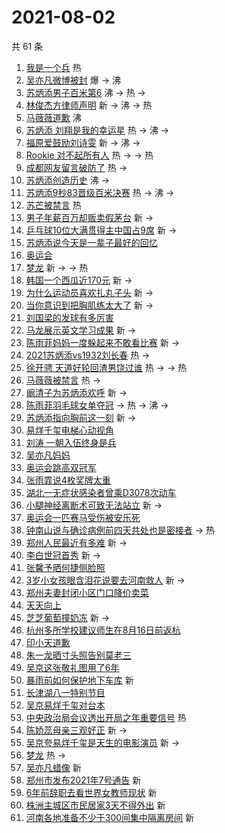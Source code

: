 # 2021-08-02

共 61 条

<!-- BEGIN -->
<!-- 最后更新时间 Mon Aug 02 2021 07:17:31 GMT+0800 (China Standard Time) -->

1. [我是一个兵](https://s.weibo.com//weibo?q=%23%E6%88%91%E6%98%AF%E4%B8%80%E4%B8%AA%E5%85%B5%23&Refer=new_time)
   热
1. [吴亦凡微博被封](https://s.weibo.com//weibo?q=%23%E5%90%B4%E4%BA%A6%E5%87%A1%E5%BE%AE%E5%8D%9A%E8%A2%AB%E5%B0%81%23&Refer=top)
   爆 -> 沸
1. [苏炳添男子百米第6](https://s.weibo.com//weibo?q=%23%E8%8B%8F%E7%82%B3%E6%B7%BB%E7%94%B7%E5%AD%90%E7%99%BE%E7%B1%B3%E7%AC%AC6%23&Refer=top)
   沸 -> 热 ->
1. [林俊杰方律师声明](https://s.weibo.com//weibo?q=%23%E6%9E%97%E4%BF%8A%E6%9D%B0%E6%96%B9%E5%BE%8B%E5%B8%88%E5%A3%B0%E6%98%8E%23&Refer=top)
   新 -> 沸 -> 热
1. [马薇薇道歉](https://s.weibo.com//weibo?q=%23%E9%A9%AC%E8%96%87%E8%96%87%E9%81%93%E6%AD%89%23&Refer=top)
   沸
1. [苏炳添 刘翔是我的幸运星](https://s.weibo.com//weibo?q=%23%E8%8B%8F%E7%82%B3%E6%B7%BB%20%E5%88%98%E7%BF%94%E6%98%AF%E6%88%91%E7%9A%84%E5%B9%B8%E8%BF%90%E6%98%9F%23&Refer=top)
   热 -> 沸 ->
1. [福原爱鼓励刘诗雯](https://s.weibo.com//weibo?q=%23%E7%A6%8F%E5%8E%9F%E7%88%B1%E9%BC%93%E5%8A%B1%E5%88%98%E8%AF%97%E9%9B%AF%23&Refer=top)
   新 -> 沸 ->
1. [Rookie 对不起所有人](https://s.weibo.com//weibo?q=Rookie%20%E5%AF%B9%E4%B8%8D%E8%B5%B7%E6%89%80%E6%9C%89%E4%BA%BA&Refer=top)
   热 -> -> 热
1. [成都网友留言破防了](https://s.weibo.com//weibo?q=%23%E6%88%90%E9%83%BD%E7%BD%91%E5%8F%8B%E7%95%99%E8%A8%80%E7%A0%B4%E9%98%B2%E4%BA%86%23&Refer=top)
   热 ->
1. [苏炳添创造历史](https://s.weibo.com//weibo?q=%23%E8%8B%8F%E7%82%B3%E6%B7%BB%E5%88%9B%E9%80%A0%E5%8E%86%E5%8F%B2%23&Refer=top)
   沸 ->
1. [苏炳添9秒83晋级百米决赛](https://s.weibo.com//weibo?q=%23%E8%8B%8F%E7%82%B3%E6%B7%BB9%E7%A7%9283%E6%99%8B%E7%BA%A7%E7%99%BE%E7%B1%B3%E5%86%B3%E8%B5%9B%23&Refer=top)
   热 -> 沸 ->
1. [苏芒被禁言](https://s.weibo.com//weibo?q=%23%E8%8B%8F%E8%8A%92%E8%A2%AB%E7%A6%81%E8%A8%80%23&Refer=top)
   热
1. [男子年薪百万却贩卖假茅台](https://s.weibo.com//weibo?q=%23%E7%94%B7%E5%AD%90%E5%B9%B4%E8%96%AA%E7%99%BE%E4%B8%87%E5%8D%B4%E8%B4%A9%E5%8D%96%E5%81%87%E8%8C%85%E5%8F%B0%23&Refer=top)
   新 ->
1. [乒乓球10位大满贯得主中国占9席](https://s.weibo.com//weibo?q=%23%E4%B9%92%E4%B9%93%E7%90%8310%E4%BD%8D%E5%A4%A7%E6%BB%A1%E8%B4%AF%E5%BE%97%E4%B8%BB%E4%B8%AD%E5%9B%BD%E5%8D%A09%E5%B8%AD%23&Refer=top)
   新 ->
1. [苏炳添说今天是一辈子最好的回忆](https://s.weibo.com//weibo?q=%23%E8%8B%8F%E7%82%B3%E6%B7%BB%E8%AF%B4%E4%BB%8A%E5%A4%A9%E6%98%AF%E4%B8%80%E8%BE%88%E5%AD%90%E6%9C%80%E5%A5%BD%E7%9A%84%E5%9B%9E%E5%BF%86%23&Refer=top)
1. [奥运会](https://s.weibo.com//weibo?q=%E5%A5%A5%E8%BF%90%E4%BC%9A&Refer=top)
1. [梦龙](https://s.weibo.com//weibo?q=%E6%A2%A6%E9%BE%99&Refer=top) 新 -> -> 热
1. [韩国一个西瓜近170元](https://s.weibo.com//weibo?q=%23%E9%9F%A9%E5%9B%BD%E4%B8%80%E4%B8%AA%E8%A5%BF%E7%93%9C%E8%BF%91170%E5%85%83%23&Refer=top)
   新 ->
1. [为什么运动员喜欢扎丸子头](https://s.weibo.com//weibo?q=%23%E4%B8%BA%E4%BB%80%E4%B9%88%E8%BF%90%E5%8A%A8%E5%91%98%E5%96%9C%E6%AC%A2%E6%89%8E%E4%B8%B8%E5%AD%90%E5%A4%B4%23&Refer=top)
   新 ->
1. [当你意识到把胸肌练太大了](https://s.weibo.com//weibo?q=%23%E5%BD%93%E4%BD%A0%E6%84%8F%E8%AF%86%E5%88%B0%E6%8A%8A%E8%83%B8%E8%82%8C%E7%BB%83%E5%A4%AA%E5%A4%A7%E4%BA%86%23&Refer=top)
   新 ->
1. [刘国梁的发球有多厉害](https://s.weibo.com//weibo?q=%23%E5%88%98%E5%9B%BD%E6%A2%81%E7%9A%84%E5%8F%91%E7%90%83%E6%9C%89%E5%A4%9A%E5%8E%89%E5%AE%B3%23&Refer=top)
1. [马龙展示英文学习成果](https://s.weibo.com//weibo?q=%23%E9%A9%AC%E9%BE%99%E5%B1%95%E7%A4%BA%E8%8B%B1%E6%96%87%E5%AD%A6%E4%B9%A0%E6%88%90%E6%9E%9C%23&Refer=top)
   新 ->
1. [陈雨菲妈妈一度躲起来不敢看比赛](https://s.weibo.com//weibo?q=%23%E9%99%88%E9%9B%A8%E8%8F%B2%E5%A6%88%E5%A6%88%E4%B8%80%E5%BA%A6%E8%BA%B2%E8%B5%B7%E6%9D%A5%E4%B8%8D%E6%95%A2%E7%9C%8B%E6%AF%94%E8%B5%9B%23&Refer=top)
   新 ->
1. [2021苏炳添vs1932刘长春](https://s.weibo.com//weibo?q=%232021%E8%8B%8F%E7%82%B3%E6%B7%BBvs1932%E5%88%98%E9%95%BF%E6%98%A5%23&Refer=top)
   热 ->
1. [徐开骋
   天道好轮回渣男饶过谁](https://s.weibo.com//weibo?q=%E5%BE%90%E5%BC%80%E9%AA%8B%20%E5%A4%A9%E9%81%93%E5%A5%BD%E8%BD%AE%E5%9B%9E%E6%B8%A3%E7%94%B7%E9%A5%B6%E8%BF%87%E8%B0%81&Refer=top)
   热 -> -> 热
1. [马薇薇被禁言](https://s.weibo.com//weibo?q=%23%E9%A9%AC%E8%96%87%E8%96%87%E8%A2%AB%E7%A6%81%E8%A8%80%23&Refer=top)
   热 ->
1. [阚清子为苏炳添欢呼](https://s.weibo.com//weibo?q=%23%E9%98%9A%E6%B8%85%E5%AD%90%E4%B8%BA%E8%8B%8F%E7%82%B3%E6%B7%BB%E6%AC%A2%E5%91%BC%23&Refer=top)
   新 ->
1. [陈雨菲羽毛球女单夺冠](https://s.weibo.com//weibo?q=%23%E9%99%88%E9%9B%A8%E8%8F%B2%E7%BE%BD%E6%AF%9B%E7%90%83%E5%A5%B3%E5%8D%95%E5%A4%BA%E5%86%A0%23&Refer=top)
   -> 热 -> 沸 ->
1. [苏炳添指向胸前这一刻](https://s.weibo.com//weibo?q=%23%E8%8B%8F%E7%82%B3%E6%B7%BB%E6%8C%87%E5%90%91%E8%83%B8%E5%89%8D%E8%BF%99%E4%B8%80%E5%88%BB%23&Refer=top)
   新 ->
1. [易烊千玺电梯心动视角](https://s.weibo.com//weibo?q=%23%E6%98%93%E7%83%8A%E5%8D%83%E7%8E%BA%E7%94%B5%E6%A2%AF%E5%BF%83%E5%8A%A8%E8%A7%86%E8%A7%92%23&Refer=top)
1. [刘涛 一朝入伍终身是兵](https://s.weibo.com//weibo?q=%E5%88%98%E6%B6%9B%20%E4%B8%80%E6%9C%9D%E5%85%A5%E4%BC%8D%E7%BB%88%E8%BA%AB%E6%98%AF%E5%85%B5&Refer=top)
1. [吴亦凡妈妈](https://s.weibo.com//weibo?q=%23%E5%90%B4%E4%BA%A6%E5%87%A1%E5%A6%88%E5%A6%88%23&Refer=top)
1. [奥运会跳高双冠军](https://s.weibo.com//weibo?q=%23%E5%A5%A5%E8%BF%90%E4%BC%9A%E8%B7%B3%E9%AB%98%E5%8F%8C%E5%86%A0%E5%86%9B%23&Refer=top)
1. [张雨霏说4枚奖牌太重](https://s.weibo.com//weibo?q=%23%E5%BC%A0%E9%9B%A8%E9%9C%8F%E8%AF%B44%E6%9E%9A%E5%A5%96%E7%89%8C%E5%A4%AA%E9%87%8D%23&Refer=top)
1. [湖北一无症状感染者曾乘D3078次动车](https://s.weibo.com//weibo?q=%23%E6%B9%96%E5%8C%97%E4%B8%80%E6%97%A0%E7%97%87%E7%8A%B6%E6%84%9F%E6%9F%93%E8%80%85%E6%9B%BE%E4%B9%98D3078%E6%AC%A1%E5%8A%A8%E8%BD%A6%23&Refer=top)
1. [小腿神经离断术可致无法站立](https://s.weibo.com//weibo?q=%23%E5%B0%8F%E8%85%BF%E7%A5%9E%E7%BB%8F%E7%A6%BB%E6%96%AD%E6%9C%AF%E5%8F%AF%E8%87%B4%E6%97%A0%E6%B3%95%E7%AB%99%E7%AB%8B%23&Refer=top)
   新 ->
1. [奥运会一匹赛马受伤被安乐死](https://s.weibo.com//weibo?q=%23%E5%A5%A5%E8%BF%90%E4%BC%9A%E4%B8%80%E5%8C%B9%E8%B5%9B%E9%A9%AC%E5%8F%97%E4%BC%A4%E8%A2%AB%E5%AE%89%E4%B9%90%E6%AD%BB%23&Refer=top)
1. [钟南山说与确诊病例前四天共处也是密接者](https://s.weibo.com//weibo?q=%23%E9%92%9F%E5%8D%97%E5%B1%B1%E8%AF%B4%E4%B8%8E%E7%A1%AE%E8%AF%8A%E7%97%85%E4%BE%8B%E5%89%8D%E5%9B%9B%E5%A4%A9%E5%85%B1%E5%A4%84%E4%B9%9F%E6%98%AF%E5%AF%86%E6%8E%A5%E8%80%85%23&Refer=top)
   -> 热
1. [郑州人民最近有多难](https://s.weibo.com//weibo?q=%23%E9%83%91%E5%B7%9E%E4%BA%BA%E6%B0%91%E6%9C%80%E8%BF%91%E6%9C%89%E5%A4%9A%E9%9A%BE%23&Refer=top)
   新 ->
1. [李白世冠首秀](https://s.weibo.com//weibo?q=%23%E6%9D%8E%E7%99%BD%E4%B8%96%E5%86%A0%E9%A6%96%E7%A7%80%23&Refer=top)
   新 ->
1. [张馨予晒何捷侧脸照](https://s.weibo.com//weibo?q=%23%E5%BC%A0%E9%A6%A8%E4%BA%88%E6%99%92%E4%BD%95%E6%8D%B7%E4%BE%A7%E8%84%B8%E7%85%A7%23&Refer=top)
1. [3岁小女孩眼含泪花说要去河南救人](https://s.weibo.com//weibo?q=%233%E5%B2%81%E5%B0%8F%E5%A5%B3%E5%AD%A9%E7%9C%BC%E5%90%AB%E6%B3%AA%E8%8A%B1%E8%AF%B4%E8%A6%81%E5%8E%BB%E6%B2%B3%E5%8D%97%E6%95%91%E4%BA%BA%23&Refer=top)
   新 ->
1. [郑州夫妻封闭小区门口降价卖菜](https://s.weibo.com//weibo?q=%23%E9%83%91%E5%B7%9E%E5%A4%AB%E5%A6%BB%E5%B0%81%E9%97%AD%E5%B0%8F%E5%8C%BA%E9%97%A8%E5%8F%A3%E9%99%8D%E4%BB%B7%E5%8D%96%E8%8F%9C%23&Refer=top)
1. [天天向上](https://s.weibo.com//weibo?q=%E5%A4%A9%E5%A4%A9%E5%90%91%E4%B8%8A&Refer=top)
1. [芝芝葡萄撞奶冻](https://s.weibo.com//weibo?q=%23%E8%8A%9D%E8%8A%9D%E8%91%A1%E8%90%84%E6%92%9E%E5%A5%B6%E5%86%BB%23&Refer=top)
   新 ->
1. [杭州多所学校建议师生在8月16日前返杭](https://s.weibo.com//weibo?q=%23%E6%9D%AD%E5%B7%9E%E5%A4%9A%E6%89%80%E5%AD%A6%E6%A0%A1%E5%BB%BA%E8%AE%AE%E5%B8%88%E7%94%9F%E5%9C%A88%E6%9C%8816%E6%97%A5%E5%89%8D%E8%BF%94%E6%9D%AD%23&Refer=top)
1. [印小天道歉](https://s.weibo.com//weibo?q=%23%E5%8D%B0%E5%B0%8F%E5%A4%A9%E9%81%93%E6%AD%89%23&Refer=top)
1. [朱一龙晒寸头照告别莫老三](https://s.weibo.com//weibo?q=%23%E6%9C%B1%E4%B8%80%E9%BE%99%E6%99%92%E5%AF%B8%E5%A4%B4%E7%85%A7%E5%91%8A%E5%88%AB%E8%8E%AB%E8%80%81%E4%B8%89%23&Refer=top)
1. [吴京这张敬礼图用了6年](https://s.weibo.com//weibo?q=%23%E5%90%B4%E4%BA%AC%E8%BF%99%E5%BC%A0%E6%95%AC%E7%A4%BC%E5%9B%BE%E7%94%A8%E4%BA%866%E5%B9%B4%23&Refer=top)
1. [暴雨前如何保护地下车库](https://s.weibo.com//weibo?q=%23%E6%9A%B4%E9%9B%A8%E5%89%8D%E5%A6%82%E4%BD%95%E4%BF%9D%E6%8A%A4%E5%9C%B0%E4%B8%8B%E8%BD%A6%E5%BA%93%23&Refer=top)
   新
1. [长津湖八一特别节目](https://s.weibo.com//weibo?q=%23%E9%95%BF%E6%B4%A5%E6%B9%96%E5%85%AB%E4%B8%80%E7%89%B9%E5%88%AB%E8%8A%82%E7%9B%AE%23&Refer=top)
1. [吴京易烊千玺对台本](https://s.weibo.com//weibo?q=%23%E5%90%B4%E4%BA%AC%E6%98%93%E7%83%8A%E5%8D%83%E7%8E%BA%E5%AF%B9%E5%8F%B0%E6%9C%AC%23&Refer=top)
1. [中央政治局会议透出开局之年重要信号](https://s.weibo.com//weibo?q=%23%E4%B8%AD%E5%A4%AE%E6%94%BF%E6%B2%BB%E5%B1%80%E4%BC%9A%E8%AE%AE%E9%80%8F%E5%87%BA%E5%BC%80%E5%B1%80%E4%B9%8B%E5%B9%B4%E9%87%8D%E8%A6%81%E4%BF%A1%E5%8F%B7%23&Refer=new_time)
   热
1. [陈娇蕊母亲三观好正](https://s.weibo.com//weibo?q=%23%E9%99%88%E5%A8%87%E8%95%8A%E6%AF%8D%E4%BA%B2%E4%B8%89%E8%A7%82%E5%A5%BD%E6%AD%A3%23&Refer=top)
   新 ->
1. [吴京夸易烊千玺是天生的电影演员](https://s.weibo.com//weibo?q=%23%E5%90%B4%E4%BA%AC%E5%A4%B8%E6%98%93%E7%83%8A%E5%8D%83%E7%8E%BA%E6%98%AF%E5%A4%A9%E7%94%9F%E7%9A%84%E7%94%B5%E5%BD%B1%E6%BC%94%E5%91%98%23&Refer=top)
   新 ->
1. [梦龙](https://s.weibo.com//weibo?q=%23%E6%A2%A6%E9%BE%99%23&Refer=top) 热 ->
1. [吴亦凡蜡像](https://s.weibo.com//weibo?q=%23%E5%90%B4%E4%BA%A6%E5%87%A1%E8%9C%A1%E5%83%8F%23&Refer=top)
   新
1. [郑州市发布2021年7号通告](https://s.weibo.com//weibo?q=%E9%83%91%E5%B7%9E%E5%B8%82%E5%8F%91%E5%B8%832021%E5%B9%B47%E5%8F%B7%E9%80%9A%E5%91%8A&Refer=top)
   新
1. [6年前辞职去看世界女教师现状](https://s.weibo.com//weibo?q=%236%E5%B9%B4%E5%89%8D%E8%BE%9E%E8%81%8C%E5%8E%BB%E7%9C%8B%E4%B8%96%E7%95%8C%E5%A5%B3%E6%95%99%E5%B8%88%E7%8E%B0%E7%8A%B6%23&Refer=top)
   新
1. [株洲主城区市民居家3天不得外出](https://s.weibo.com//weibo?q=%E6%A0%AA%E6%B4%B2%E4%B8%BB%E5%9F%8E%E5%8C%BA%E5%B8%82%E6%B0%91%E5%B1%85%E5%AE%B63%E5%A4%A9%E4%B8%8D%E5%BE%97%E5%A4%96%E5%87%BA&Refer=top)
   新
1. [河南各地准备不少于300间集中隔离房间](https://s.weibo.com//weibo?q=%23%E6%B2%B3%E5%8D%97%E5%90%84%E5%9C%B0%E5%87%86%E5%A4%87%E4%B8%8D%E5%B0%91%E4%BA%8E300%E9%97%B4%E9%9B%86%E4%B8%AD%E9%9A%94%E7%A6%BB%E6%88%BF%E9%97%B4%23&Refer=top)
   新

<!-- END -->

